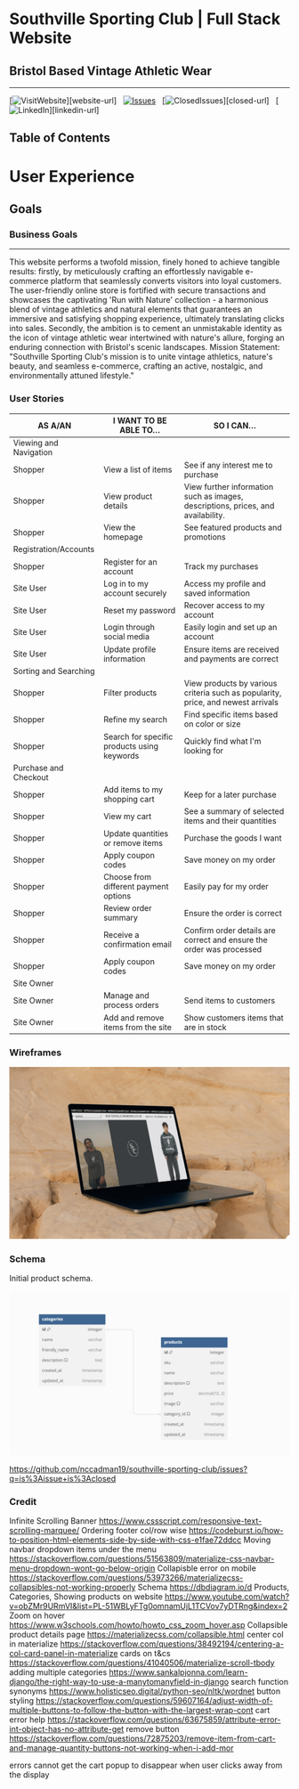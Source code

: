 # Southville Sporting Club | Full Stack Website

## Bristol Based Vintage Athletic Wear
-------
[![VisitWebsite][website-shield]][website-url]&nbsp;&nbsp;
[![Issues][issues-shield]][issues-url]&nbsp;&nbsp;
[![ClosedIssues][closed-shield]][closed-url]&nbsp;&nbsp;
[![LinkedIn][linkedin-shield]][linkedin-url]

## Table of Contents 



# User Experience 

## Goals

### Business Goals
------
This website performs a twofold mission, finely honed to achieve tangible results: firstly, by meticulously crafting an effortlessly navigable e-commerce platform that seamlessly converts visitors into loyal customers. The user-friendly online store is fortified with secure transactions and showcases the captivating 'Run with Nature' collection - a harmonious blend of vintage athletics and natural elements that guarantees an immersive and satisfying shopping experience, ultimately translating clicks into sales. Secondly, the ambition is to cement an unmistakable identity as the icon of vintage athletic wear intertwined with nature's allure, forging an enduring connection with Bristol's scenic landscapes. 
Mission Statement: "Southville Sporting Club's mission is to unite vintage athletics, nature's beauty, and seamless e-commerce, crafting an active, nostalgic, and environmentally attuned lifestyle."

### User Stories 

| AS A/AN | I WANT TO BE ABLE TO… | SO I CAN… |
| --------------- | --------------- | --------------- |
| Viewing and Navigation |
| Shopper | View a list of items | See if any interest me to purchase |
| Shopper  | View product details | View further information such as images, descriptions, prices, and availability.
| Shopper | View the homepage  | See featured products and promotions |
| Registration/Accounts |
| Shopper | Register for an account | Track my purchases |
| Site User | Log in to my account securely | Access my profile and saved information |
| Site User | Reset my password | Recover access to my account |
| Site User | Login through social media | Easily login and set up an account |
| Site User | Update profile information | Ensure items are received and payments are correct |
| Sorting and Searching |
| Shopper | Filter products | View products by various criteria such as popularity, price, and newest arrivals |
| Shopper | Refine my search | Find specific items based on color or size |
| Shopper | Search for specific products using keywords | Quickly find what I'm looking for |
| Purchase and Checkout |
| Shopper | Add items to my shopping cart | Keep for a later purchase |
| Shopper | View my cart | See a summary of selected items and their quantities |
| Shopper | Update quantities or remove items | Purchase the goods I want |
| Shopper | Apply coupon codes | Save money on my order |
| Shopper | Choose from different payment options | Easily pay for my order |
| Shopper | Review order summary | Ensure the order is correct |
| Shopper | Receive a confirmation email | Confirm order details are correct and ensure the order was processed |
| Shopper | Apply coupon codes | Save money on my order |
| Site Owner |
| Site Owner | Manage and process orders | Send items to customers |
| Site Owner | Add and remove items from the site |  Show customers items that are in stock |

### Wireframes

![Add Initial Mockup](media/readme/initial-mockup.png)

### Schema

Initial product schema. 

![Product Schema](media/readme/products-schema.png)


<!-- MARKDOWN LINKS & IMAGES -->
[issues-shield]: https://img.shields.io/badge/ISSUES-2%20OPEN-yellow?style=for-the-badge&logo=closed
<!-- [issues-url]:  -->
[closed-shield]: https://img.shields.io/badge/CLOSED%20ISSUES-11%20CLOSED-blue?style=for-the-badge&logo=closed
<!-- [closed-url]:  -->
[linkedin-shield]: https://img.shields.io/badge/-LinkedIn-black.svg?style=for-the-badge&logo=linkedin&colorB=555
<!-- [linkedin-url]:  -->
[website-shield]: https://img.shields.io/badge/VISIT%20WEBSITE-HERE-green?style=for-the-badge&logo=closed
<!-- [website-url]:  -->
[issues-url]:https://github.com/nccadman19/southville-sporting-club/issues
<!--- [issues-url] -->
https://github.com/nccadman19/southville-sporting-club/issues?q=is%3Aissue+is%3Aclosed
<!--- [closed-url] -->

### Credit

Infinite Scrolling Banner
https://www.cssscript.com/responsive-text-scrolling-marquee/
Ordering footer col/row wise
https://codeburst.io/how-to-position-html-elements-side-by-side-with-css-e1fae72ddcc
Moving navbar dropdown items under the menu
https://stackoverflow.com/questions/51563809/materialize-css-navbar-menu-dropdown-wont-go-below-origin
Collapisble error on mobile 
https://stackoverflow.com/questions/53973266/materializecss-collapsibles-not-working-properly
Schema
https://dbdiagram.io/d
Products, Categories, Showing products on website
https://www.youtube.com/watch?v=obZMr9URmVI&list=PL-51WBLyFTg0omnamUjL1TCVov7yDTRng&index=2
Zoom on hover
https://www.w3schools.com/howto/howto_css_zoom_hover.asp
Collapsible product details page
https://materializecss.com/collapsible.html
center col in materialize 
https://stackoverflow.com/questions/38492194/centering-a-col-card-panel-in-materialize
cards on t&cs
https://stackoverflow.com/questions/41040506/materialize-scroll-tbody
adding multiple categories
https://www.sankalpjonna.com/learn-django/the-right-way-to-use-a-manytomanyfield-in-django
search function synonyms 
https://www.holisticseo.digital/python-seo/nltk/wordnet
button styling
https://stackoverflow.com/questions/59607164/adjust-width-of-multiple-buttons-to-follow-the-button-with-the-largest-wrap-cont
cart error help
https://stackoverflow.com/questions/63675859/attribute-error-int-object-has-no-attribute-get
remove button
https://stackoverflow.com/questions/72875203/remove-item-from-cart-and-manage-quantity-buttons-not-working-when-i-add-mor

errors
cannot get the cart popup to disappear when user clicks away from the display
